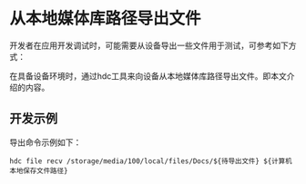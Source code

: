 # 从本地媒体库路径导出文件

开发者在应用开发调试时，可能需要从设备导出一些文件用于测试，可参考如下方式：

在具备设备环境时，通过hdc工具来向设备从本地媒体库路径导出文件。即本文介绍的内容。


## 开发示例


导出命令示例如下：

```
hdc file recv /storage/media/100/local/files/Docs/${待导出文件} ${计算机本地保存文件路径}
```